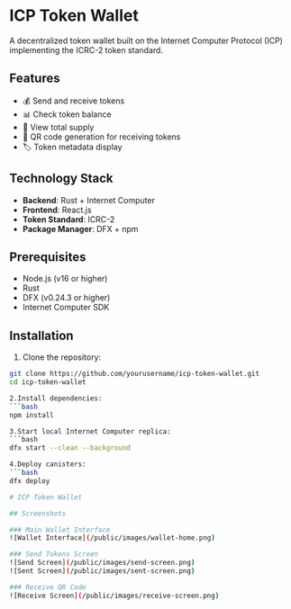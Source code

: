 # ICP Token Wallet

A decentralized token wallet built on the Internet Computer Protocol (ICP) implementing the ICRC-2 token standard.

## Features

- 💰 Send and receive tokens
- 📊 Check token balance
- 🔄 View total supply
- 📱 QR code generation for receiving tokens
- 🏷️ Token metadata display

## Technology Stack

- **Backend**: Rust + Internet Computer
- **Frontend**: React.js
- **Token Standard**: ICRC-2
- **Package Manager**: DFX + npm

## Prerequisites

- Node.js (v16 or higher)
- Rust
- DFX (v0.24.3 or higher)
- Internet Computer SDK

## Installation

1. Clone the repository:
```bash
git clone https://github.com/yourusername/icp-token-wallet.git
cd icp-token-wallet

2.Install dependencies:
```bash
npm install

3.Start local Internet Computer replica:
```bash
dfx start --clean --background

4.Deploy canisters:
```bash
dfx deploy

# ICP Token Wallet

## Screenshots

### Main Wallet Interface
![Wallet Interface](/public/images/wallet-home.png)

### Send Tokens Screen
![Send Screen](/public/images/send-screen.png)
![Sent Screen](/public/images/sent-screen.png)

### Receive QR Code
![Receive Screen](/public/images/receive-screen.png)
